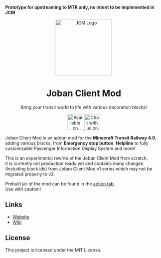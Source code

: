 **Prototype for upstreaming to MTR only, no intent to be implemented in JCM**

<p align="center">
  <img src="assets/JCM_logo.png" width="180px" alt="JCM Logo">
</p>

<h1 align="center">
  Joban Client Mod
</h1>

<p align="center">Bring your transit world to life with various decoration blocks!</p>

<p align="center">
  <a href="https://modrinth.com/mod/jcm">
    <img alt="Available on Modrinth" height="50" src="https://cdn.jsdelivr.net/npm/@intergrav/devins-badges@3/assets/cozy/available/modrinth_vector.svg">
  </a>
  <a href="https://discord.com/invite/FNc2rgWmP2">
    <img alt="Chat with us on Discord" height="50" src="https://cdn.jsdelivr.net/npm/@intergrav/devins-badges@3/assets/cozy/social/discord-plural_vector.svg">
  </a>
</p>

Joban Client Mod is an addon mod for the **Minecraft Transit Railway 4.0**, adding various blocks, from **Emergency stop button**, **Helpline** to fully customizable Passenger Information Display System and more!  

This is an experimental rewrite of the Joban Client Mod from scratch.  
It is currently not production ready yet and contains many changes (Including block ids) from Joban Client Mod v1 series which may not be migrated properly to v2.  

Prebuilt jar of the mod can be found in the [action tab](https://github.com/DistrictOfJoban/Joban-Client-Mod/actions).  
Use with caution!

## Links
- [Website](https://www.joban.org/jcm)
- [Wiki](https://www.joban.org/wiki/JCM:Joban_Client_Mod)

## License
This project is licensed under the MIT License.
